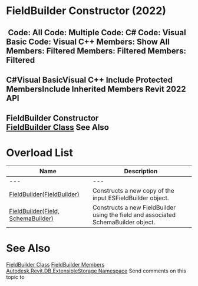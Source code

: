 # FieldBuilder Constructor (2022)

﻿
 Code: All Code: Multiple Code: C# Code: Visual Basic Code: Visual C++  Members: Show All Members: Filtered Members: Filtered Members: Filtered   
---  
C#Visual BasicVisual C++
Include Protected MembersInclude Inherited Members
Revit 2022 API  
---  
FieldBuilder Constructor   
[FieldBuilder Class](13cd8e7c-acc8-af6e-0ae6-a9b77fcd913c.md "FieldBuilder Class") See Also  
---  
# Overload List
| Name | Description |
| --- | --- |
| --- | --- | --- |
| [FieldBuilder(FieldBuilder)](ee0ee042-7252-3e7c-88e8-e0d12709497c.md "FieldBuilder Constructor \(FieldBuilder\)") | Constructs a new copy of the input ESFieldBuilder object. |
| [FieldBuilder(Field, SchemaBuilder)](933ec291-d085-aed9-8a97-ddd5156d74e2.md "FieldBuilder Constructor \(Field, SchemaBuilder\)") | Constructs a new FieldBuilder using the field and associated SchemaBuilder object. |

# See Also
[FieldBuilder Class](13cd8e7c-acc8-af6e-0ae6-a9b77fcd913c.md "FieldBuilder Class")
[FieldBuilder Members](b84ecbf4-1f0a-3e25-30cc-d150b5236e13.md "FieldBuilder Members")
[Autodesk.Revit.DB.ExtensibleStorage Namespace](79486a74-376c-9555-c873-45d5a750f051.md "Autodesk.Revit.DB.ExtensibleStorage Namespace")
Send comments on this topic to 